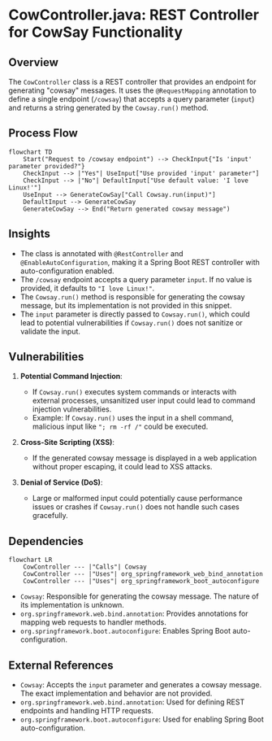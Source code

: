 # CowController.java: REST Controller for CowSay Functionality

## Overview
The `CowController` class is a REST controller that provides an endpoint for generating "cowsay" messages. It uses the `@RequestMapping` annotation to define a single endpoint (`/cowsay`) that accepts a query parameter (`input`) and returns a string generated by the `Cowsay.run()` method.

## Process Flow
```mermaid
flowchart TD
    Start("Request to /cowsay endpoint") --> CheckInput{"Is 'input' parameter provided?"}
    CheckInput --> |"Yes"| UseInput["Use provided 'input' parameter"]
    CheckInput --> |"No"| DefaultInput["Use default value: 'I love Linux!'"]
    UseInput --> GenerateCowSay["Call Cowsay.run(input)"]
    DefaultInput --> GenerateCowSay
    GenerateCowSay --> End("Return generated cowsay message")
```

## Insights
- The class is annotated with `@RestController` and `@EnableAutoConfiguration`, making it a Spring Boot REST controller with auto-configuration enabled.
- The `/cowsay` endpoint accepts a query parameter `input`. If no value is provided, it defaults to `"I love Linux!"`.
- The `Cowsay.run()` method is responsible for generating the cowsay message, but its implementation is not provided in this snippet.
- The `input` parameter is directly passed to `Cowsay.run()`, which could lead to potential vulnerabilities if `Cowsay.run()` does not sanitize or validate the input.

## Vulnerabilities
1. **Potential Command Injection**:
   - If `Cowsay.run()` executes system commands or interacts with external processes, unsanitized user input could lead to command injection vulnerabilities.
   - Example: If `Cowsay.run()` uses the input in a shell command, malicious input like `"; rm -rf /"` could be executed.

2. **Cross-Site Scripting (XSS)**:
   - If the generated cowsay message is displayed in a web application without proper escaping, it could lead to XSS attacks.

3. **Denial of Service (DoS)**:
   - Large or malformed input could potentially cause performance issues or crashes if `Cowsay.run()` does not handle such cases gracefully.

## Dependencies
```mermaid
flowchart LR
    CowController --- |"Calls"| Cowsay
    CowController --- |"Uses"| org_springframework_web_bind_annotation
    CowController --- |"Uses"| org_springframework_boot_autoconfigure
```

- `Cowsay`: Responsible for generating the cowsay message. The nature of its implementation is unknown.
- `org.springframework.web.bind.annotation`: Provides annotations for mapping web requests to handler methods.
- `org.springframework.boot.autoconfigure`: Enables Spring Boot auto-configuration.

## External References
- `Cowsay`: Accepts the `input` parameter and generates a cowsay message. The exact implementation and behavior are not provided.
- `org.springframework.web.bind.annotation`: Used for defining REST endpoints and handling HTTP requests.
- `org.springframework.boot.autoconfigure`: Used for enabling Spring Boot auto-configuration.
